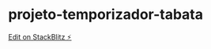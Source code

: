 # projeto-temporizador-tabata

[Edit on StackBlitz ⚡️](https://stackblitz.com/edit/typescript-w9rxn9)